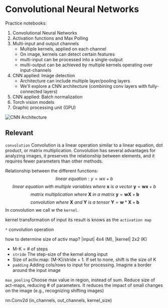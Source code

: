 # Convolutional Neural Networks

Practice notebooks:
  1. Convolutional Neural Networks
  2. Activation functions and Max Polling
  3. Multi-input and output channels
     - Multiple kernels, applied on each channel
     - On image, kernels can detect certain features
     - multi-input can be processed into a single-output
     - multi-output can be achieved by multiple kernels operating over input-channels
  4. CNN applied: Image detection
     - Architecture can include multiple layer/pooling layers 
     - We'll explore a CNN architecture (combining conv layers with fully-connected layers)
  5. CNN applied: Batch normalization
  6. Torch vision models
  7. Graphic processing unit (GPU)

<img title="CNN Architecture" alt="CNN Architecture" src="./img/cnn.gif">


## Relevant
`convolution` Convolution is a linear operation similar to a linear equation, dot product, or matrix multiplication. Convolution has several advantages for analyzing images, it preserves the relationship between elements, and it requires fewer parameters than other methods.

Relationship between the different functions:
$$linear \ equation :y=wx+b$$
$$linear\ equation\ with\ multiple \ variables \ where \ \mathbf{x} \ is \ a \ vector \ \mathbf{y}=\mathbf{wx}+b$$
$$ \ matrix\ multiplication \ where \ \mathbf{X} \ in \ a \ matrix \ \mathbf{y}=\mathbf{wX}+\mathbf{b} $$
$$\ convolution \ where \ \mathbf{X} \ and \ \mathbf{Y} \ is \ a \ tensor \  \mathbf{Y}=\mathbf{w}*\mathbf{X}+\mathbf{b}$$
In convolution we call w the `kernel`. 


kernel   transformation of input
         its result is knows as the `activation map`

`*`      convolution operation

how to determine size of activ map?
 |input| 4x4 (M), |kernel| 2x2 (K)
- M-K = # of steps
- `stride`  The step-size of the kernel along input
- Size of activ.map: (M-K)/stride + 1. If set to none, shift is the size of K
- `padding` Adding cols/rows to input for processing. Imagine a border around the input image

`max_pooling` Choose max value in region, instead of sum. Reduce size of act-maps, reducing # of parameters. It reduces the impact of small changes on the image  (e.g., recognizing shifting images)

nn.Conv2d (in_channels, out_channels, kernel_size)